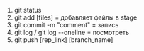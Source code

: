 1. git status
2. git add [files] = добавляет файлы в stage
3. git commit -m "comment" = запись
4. git log / git log --oneline = посмотреть
5. git push [rep_link] [branch_name]
